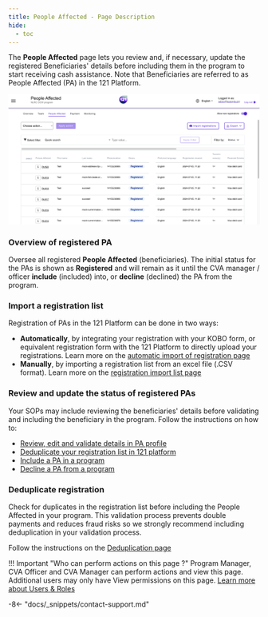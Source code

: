 ```yaml
---
title: People Affected - Page Description
hide:
  - toc
---
```


The **People Affected** page lets you review and, if necessary, update the registered Beneficiaries' details before including them in the program to start receiving cash assistance.
Note that Beneficiaries are referred to as People Affected (PA) in the 121 Platform.


![Registration and Validation page](https://raw.githubusercontent.com/global-121/121-platform/main/e2e/tests/__screenshots__/UserManualScreenshots/userManualScreenshots.spec.ts/RegistrationPageOverview.png)

### Overview of registered PA

Oversee all registered **People Affected** (beneficiaries). The initial status for the PAs is shown as **Registered** and will remain as it until the CVA manager / officer **include** (included) into, or **decline** (declined) the PA from the program.

### Import a registration list

Registration of PAs in the 121 Platform can be done in two ways:

- **Automatically**, by integrating your registration with your KOBO form, or equivalent registration form with the 121 Platform to directly upload your registrations. Learn more on the [automatic import of registration page](../registration/registration-automatic-import-kobo.md)
- **Manually**, by importing a registration list from an excel file (.CSV format). Learn more on the [registration import list page](../registration/registration-import-list.md)


### Review and update the status of registered PAs

Your SOPs may include reviewing the beneficiaries' details before validating and including the beneficiary in the program.
Follow the instructions on how to:

- [Review, edit and validate details in PA profile](../registration/registration-validate-pa.md)
- [Deduplicate your registration list in 121 platform](../registration/registration-deduplication.md)
- [Include a PA in a program](../registration/inclusion-in-program.md)
- [Decline a PA from a program](../registration/registration-reject-pa.md)


### Deduplicate registration

Check for duplicates in the registration list before including the People Affected in your program. This validation process prevents double payments and reduces fraud risks so we strongly recommend including deduplication in your validation process.

Follow the instructions on the [Deduplication page](../registration/registration-deduplication.md)

!!! Important "Who can perform actions on this page ?"
    Program Manager, CVA Officer and CVA Manager can perform actions and view this page.  
    Additional users may only have View permissions on this page. [Learn more about Users & Roles](../users/users-roles-page.md)

-8<- "docs/_snippets/contact-support.md"
